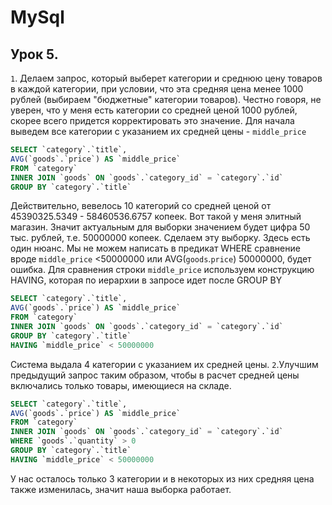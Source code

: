 # MySql

## Урок 5.

`1`. Делаем запрос, который выберет категории и среднюю цену товаров в каждой категории, при условии, что эта средняя
цена менее 1000 рублей (выбираем "бюджетные" категории товаров). Честно говоря, не уверен, что у меня есть категории
со средней ценой 1000 рублей, скорее всего придется корректировать это значение.
Для начала выведем все категории с указанием их средней цены - `middle_price`

```sql
SELECT `category`.`title`,
AVG(`goods`.`price`) AS `middle_price`
FROM `category`
INNER JOIN `goods` ON `goods`.`category_id` = `category`.`id`
GROUP BY `category`.`title`
```
Действительно, вевелось 10 категорий со средней ценой от 45390325.5349 - 58460536.6757 копеек. Вот такой у меня элитный
магазин. Значит актуальным для выборки значением будет цифра 50 тыс. рублей, т.е. 50000000 копеек.
Сделаем эту выборку. Здесь есть один нюанс. Мы не можем написать в предикат WHERE сравнение вроде `middle_price` <50000000
или AVG(`goods`.`price`) 50000000, будет ошибка.
Для сравнения строки `middle_price` используем конструкцию HAVING, которая по иерархии в запросе идет после GROUP BY
```sql
SELECT `category`.`title`,
AVG(`goods`.`price`) AS `middle_price`
FROM `category`
INNER JOIN `goods` ON `goods`.`category_id` = `category`.`id`
GROUP BY `category`.`title`
HAVING `middle_price` < 50000000
```
Система выдала 4 категории с указанием их средней цены.
`2`.Улучшим предыдущий запрос таким образом, чтобы в расчет средней цены включались только товары, имеющиеся на складе.
```sql
SELECT `category`.`title`,
AVG(`goods`.`price`) AS `middle_price`
FROM `category`
INNER JOIN `goods` ON `goods`.`category_id` = `category`.`id`
WHERE `goods`.`quantity` > 0
GROUP BY `category`.`title`
HAVING `middle_price` < 50000000
```
У нас осталось только 3 категории и в некоторых из них средняя цена также изменилась, значит наша выборка работает.

